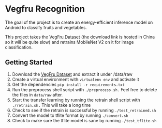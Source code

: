 # Vegfru Recognition

The goal of the project is to create an energy-efficient inference model on Android to classify fruits and vegetables.

This project takes the [VegFru Dataset](https://pan.baidu.com/s/1boSNcV9) (the download link is hosted in China so it will be quite slow) and retrains MobileNet V2 on it for image classification.

## Getting Started

1. Download the [VegFru Dataset](https://pan.baidu.com/s/1boSNcV9) and extract it under /data/raw
2. Create a virtual environment with `virtualenv env` and activate it
3. Get the dependencies `pip install -r requirements.txt`
4. Run the preprocess shell script with `./preprocess.sh.` Feel free to delete the files in `data/raw` after.
5. Start the transfer learning by running the retrain shell script with `./retrain.sh.` This will take a long time
6. Check to see if the retrain is successful by running `./test_retrained.sh`
7. Convert the model to tflite format by running `./convert.sh`
8. Check to make sure the tflite model is sane by running `./test_tflite.sh`

